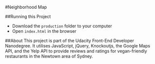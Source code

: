 #Neighborhood Map

##Running this Project
* Download the `production` folder to your computer
* Open `index.html` in the browser

##About
This project is part of the Udacity Front-End Developer Nanodegree. It utilises JavaScript, jQuery, Knockoutjs, the Google Maps API, and the Yelp API to provide reviews and ratings for vegan-friendly restaurants in the Newtown area of Sydney.